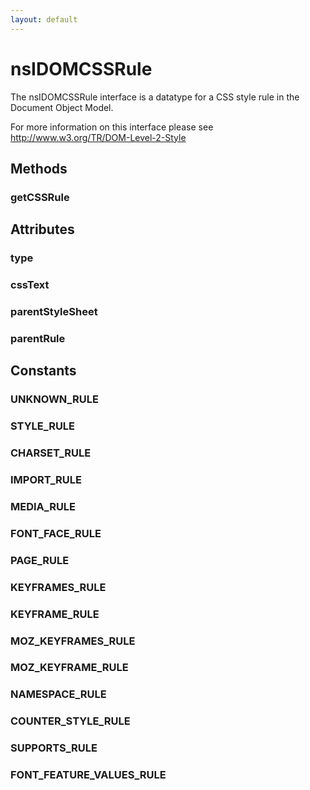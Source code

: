 ```yaml
---
layout: default
---
```


# nsIDOMCSSRule #

The nsIDOMCSSRule interface is a datatype for a CSS style rule in
the Document Object Model.

For more information on this interface please see
http://www.w3.org/TR/DOM-Level-2-Style


## Methods ##

### getCSSRule ###

## Attributes ##

### type ###

### cssText ###

### parentStyleSheet ###

### parentRule ###

## Constants ##

### UNKNOWN_RULE ###

### STYLE_RULE ###

### CHARSET_RULE ###

### IMPORT_RULE ###

### MEDIA_RULE ###

### FONT_FACE_RULE ###

### PAGE_RULE ###

### KEYFRAMES_RULE ###

### KEYFRAME_RULE ###

### MOZ_KEYFRAMES_RULE ###

### MOZ_KEYFRAME_RULE ###

### NAMESPACE_RULE ###

### COUNTER_STYLE_RULE ###

### SUPPORTS_RULE ###

### FONT_FEATURE_VALUES_RULE ###
